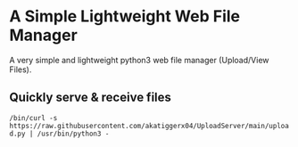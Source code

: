 # A Simple Lightweight Web File Manager
 
A very simple and lightweight python3 web file manager (Upload/View Files).

## Quickly serve & receive files

`/bin/curl -s https://raw.githubusercontent.com/akatiggerx04/UploadServer/main/upload.py | /usr/bin/python3 -`